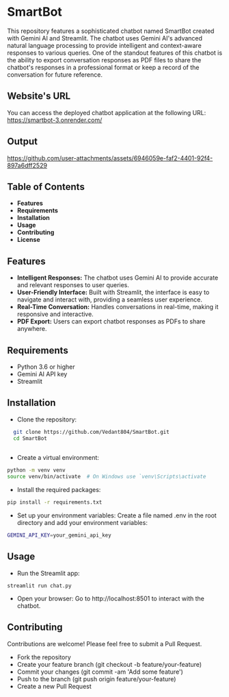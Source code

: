 # SmartBot

This repository features a sophisticated chatbot named SmartBot created with Gemini AI and Streamlit. The chatbot uses Gemini AI's advanced natural language processing to provide intelligent and context-aware responses to various queries. One of the standout features of this chatbot is the ability to export conversation responses as PDF files to share the chatbot's responses in a professional format or keep a record of the conversation for future reference. 

## Website's URL

You can access the deployed chatbot application at the following URL:
https://smartbot-3.onrender.com/

## Output

https://github.com/user-attachments/assets/6946059e-faf2-4401-92f4-897a6dff2529

## Table of Contents

- **Features**
- **Requirements**
- **Installation**
- **Usage**
- **Contributing**
- **License**
  
## Features

- **Intelligent Responses:** The chatbot uses Gemini AI to provide accurate and relevant responses to user queries.
- **User-Friendly Interface:** Built with Streamlit, the interface is easy to navigate and interact with, providing a seamless user experience.
- **Real-Time Conversation:** Handles conversations in real-time, making it responsive and interactive.
- **PDF Export:** Users can export chatbot responses as PDFs to share anywhere.

## Requirements

- Python 3.6 or higher
- Gemini AI API key
- Streamlit
  
## Installation

- Clone the repository:
```bash
  git clone https://github.com/Vedant804/SmartBot.git
  cd SmartBot
 
```
- Create a virtual environment:

```bash
python -m venv venv
source venv/bin/activate  # On Windows use `venv\Scripts\activate
```
- Install the required packages:
```bash
pip install -r requirements.txt
```

- Set up your environment variables:
Create a file named .env in the root directory and add your environment variables:

```bash
GEMINI_API_KEY=your_gemini_api_key
```

## Usage

- Run the Streamlit app:
```
streamlit run chat.py
```    

- Open your browser: Go to http://localhost:8501 to interact with the chatbot.

## Contributing

Contributions are welcome! Please feel free to submit a Pull Request.

- Fork the repository
- Create your feature branch (git checkout -b feature/your-feature)
- Commit your changes (git commit -am 'Add some feature')
- Push to the branch (git push origin feature/your-feature)
- Create a new Pull Request

